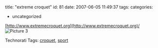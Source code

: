 title: "extreme croquet"
id: 81
date: 2007-06-05 11:49:37
tags: 
categories: 
- uncategorized

[http://www.extremecroquet.org](http://www.extremecroquet.org)/
![Picture 3](http://www.chesnok.com/daily/wp-content/uploads/2007/06/Picture%203.png)

<!-- technorati tags start -->

Technorati Tags: [croquet](http://www.technorati.com/tag/croquet), [sport](http://www.technorati.com/tag/sport)
<!-- technorati tags end -->
